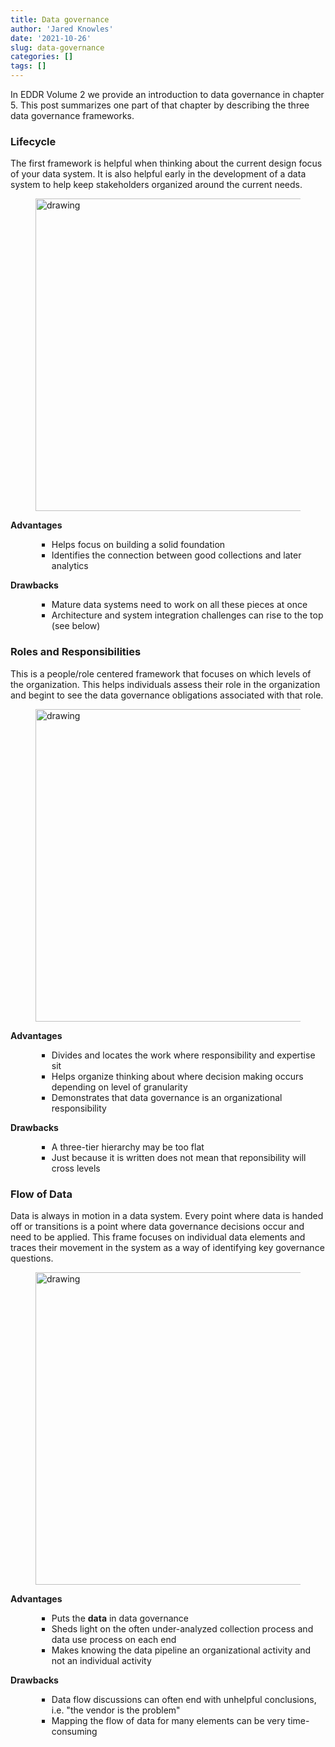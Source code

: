 ```yaml
---
title: Data governance
author: 'Jared Knowles'
date: '2021-10-26'
slug: data-governance
categories: []
tags: []
---
```



In EDDR Volume 2 we provide an introduction to data governance in chapter 5. 
This post summarizes one part of that chapter by describing the three data 
governance frameworks. 


<style>
ul li {
  list-style: square;
  margin-left: 3em;
}

strong {
  font-weight:bold;
}
</style>


### Lifecycle

The first framework is helpful when thinking about the current design focus 
of your data system. It is also helpful early in the development of a data 
system to help keep stakeholders organized around the current needs.

<figure>
<img src="/v2/EDDR2-Data-Systems-Development-Phase.png" alt="drawing" width="500" align="center"/>
</figure>

**Advantages**


* Helps focus on building a solid foundation
* Identifies the connection between good collections and later analytics


**Drawbacks**

* Mature data systems need to work on all these pieces at once
* Architecture and system integration challenges can rise to the top (see below)



### Roles and Responsibilities

This is a people/role centered framework that focuses on which levels of the 
organization. This helps individuals assess their role in the organization and 
begint to see the data governance obligations associated with that role. 

<figure>
<img src="/v2/EDDR2-Data-Systems-Roles-And-Responsibilities.png" alt="drawing" width="500" align="center"/>
</figure>

**Advantages**

- Divides and locates the work where responsibility and expertise sit
- Helps organize thinking about where decision making occurs depending on level 
of granularity
- Demonstrates that data governance is an organizational responsibility


**Drawbacks**

- A three-tier hierarchy may be too flat
- Just because it is written does not mean that reponsibility will cross levels



### Flow of Data

Data is always in motion in a data system. Every point where data is handed off 
or transitions is a point where data governance decisions occur and need to be 
applied. This frame focuses on individual data elements and traces their movement 
in the system as a way of identifying key governance questions. 


<figure>
<img src="/v2/EDDR2-The-Flow-Of-Data.png" alt="drawing" width="500" align="center"/>
</figure>


**Advantages**

- Puts the **data** in data governance
- Sheds light on the often under-analyzed collection process and data use process 
on each end
- Makes knowing the data pipeline an organizational activity and not an individual 
activity


**Drawbacks**

- Data flow discussions can often end with unhelpful conclusions, i.e. "the vendor is the problem"
- Mapping the flow of data for many elements can be very time-consuming

